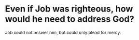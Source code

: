 # Even if Job was righteous, how would he need to address God?

Job could not answer him, but could only plead for mercy.
